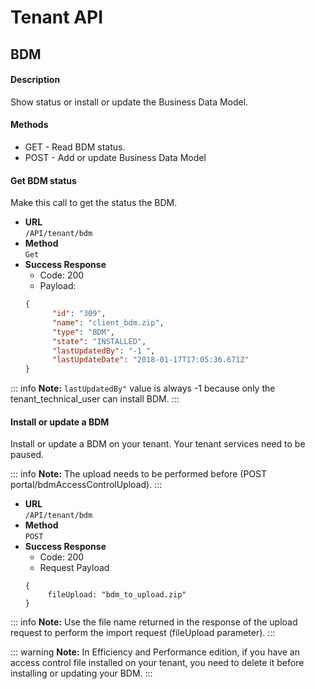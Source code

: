 # Tenant API

## BDM

#### Description

Show status or install or update the Business Data Model.

#### Methods
 * GET - Read BDM status.
 * POST - Add or update Business Data Model


#### Get BDM status

Make this call to get the status the BDM.

* **URL**  
  `/API/tenant/bdm`  
* **Method**  
  `Get`
* **Success Response**
    * Code: 200
    * Payload:      
  ```json
  {
        "id": "309",
        "name": "client_bdm.zip",
        "type": "BDM",
        "state": "INSTALLED",
        "lastUpdatedBy": "-1 ",
        "lastUpdateDate": "2018-01-17T17:05:36.671Z"
  }
  ```   
 ::: info
 **Note:** `lastUpdatedBy"` value is always -1 because only the tenant_technical_user can install BDM.
 :::   

#### Install or update a BDM

Install or update a BDM on your tenant. Your tenant services need to be paused.

 ::: info
 **Note:** The upload needs to be performed before (POST portal/bdmAccessControlUpload).
 :::
 
* **URL**  
  `/API/tenant/bdm`  
* **Method**  
  `POST`
* **Success Response**
    * Code: 200    
    * Request Payload
   ```
   {
        fileUpload: "bdm_to_upload.zip"
   }   
   ``` 
 ::: info
 **Note:** Use the file name returned in the response of the upload request to perform the import request (fileUpload parameter).
 :::

 ::: warning
 **Note:** In Efficiency and Performance edition, if you have an access control file installed on your tenant, you need to delete    it before installing or updating your BDM.
 :::
